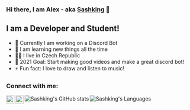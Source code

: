 ### Hi there, I am Alex - aka [Sashking](https://www.youtube.com/channel/UCuy4Q-mmXH6LodRExXvVGLw) 👋

## I am a Developer and Student!
- 🔭 Currently I am working on a Discord Bot
- 🌱 I am learning new things all the time
- 👨‍🎓 I live in Czech Republic
- 💫 2021 Goal: Start making good videos and make a great discord bot!
- ⚡ Fun fact: I love to draw and listen to music!

### Connect with me:
[<img align="left" alt="Sashking | YouYube" width="22px" src="https://cdn.jsdelivr.net/npm/simple-icons@v3/icons/youtube.svg" />](https://www.youtube.com/channel/UCuy4Q-mmXH6LodRExXvVGLw)
[<img align="left" alt="Sashking | Discord" width="22px" src="https://cdn.jsdelivr.net/npm/simple-icons@v3/icons/discord.svg" />](https://discord.gg/ruH6f74Cjd)

<img align="left" alt="Sashking's GitHub stats" src="https://github-readme-stats.vercel.app/api?username=sashking&show_icons=true&hide_border=true&theme=radical" />
<img align="left" alt="Sashking's Languages" src="https://github-readme-stats.vercel.app/api/top-langs/?username=sashking&layout=compact&theme=radical" />
